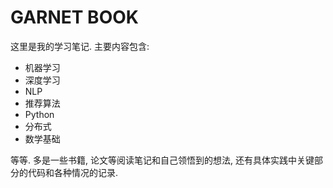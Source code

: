 # GARNET BOOK

这里是我的学习笔记. 主要内容包含:

- 机器学习
- 深度学习
- NLP
- 推荐算法
- Python
- 分布式
- 数学基础

等等. 多是一些书籍, 论文等阅读笔记和自己领悟到的想法, 还有具体实践中关键部分的代码和各种情况的记录.
